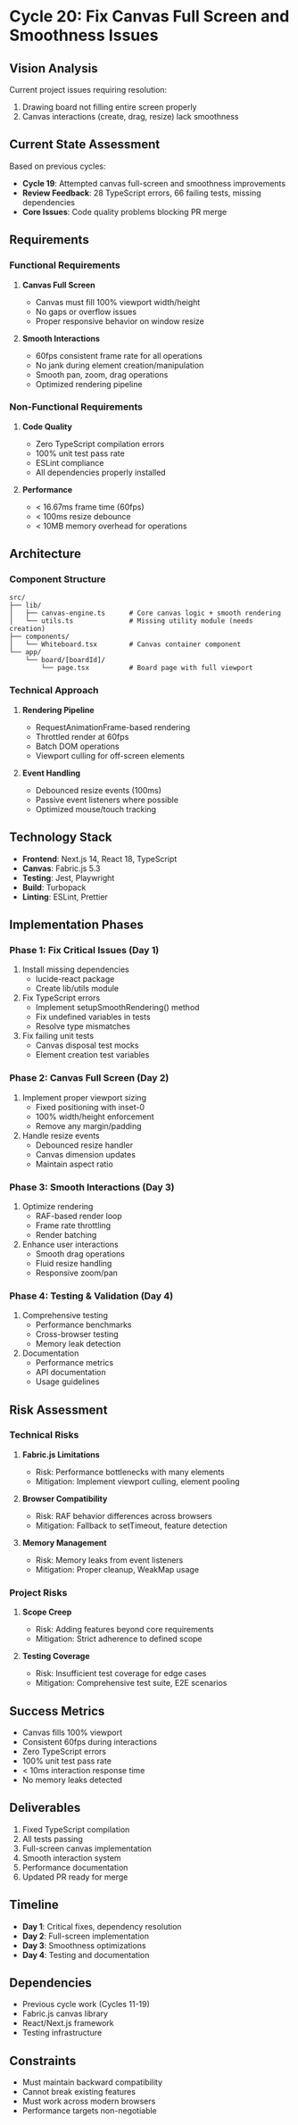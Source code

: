 # Cycle 20: Fix Canvas Full Screen and Smoothness Issues

## Vision Analysis
Current project issues requiring resolution:
1. Drawing board not filling entire screen properly
2. Canvas interactions (create, drag, resize) lack smoothness

## Current State Assessment
Based on previous cycles:
- **Cycle 19**: Attempted canvas full-screen and smoothness improvements
- **Review Feedback**: 28 TypeScript errors, 66 failing tests, missing dependencies
- **Core Issues**: Code quality problems blocking PR merge

## Requirements

### Functional Requirements
1. **Canvas Full Screen**
   - Canvas must fill 100% viewport width/height
   - No gaps or overflow issues
   - Proper responsive behavior on window resize

2. **Smooth Interactions**
   - 60fps consistent frame rate for all operations
   - No jank during element creation/manipulation
   - Smooth pan, zoom, drag operations
   - Optimized rendering pipeline

### Non-Functional Requirements
1. **Code Quality**
   - Zero TypeScript compilation errors
   - 100% unit test pass rate
   - ESLint compliance
   - All dependencies properly installed

2. **Performance**
   - < 16.67ms frame time (60fps)
   - < 100ms resize debounce
   - < 10MB memory overhead for operations

## Architecture

### Component Structure
```
src/
├── lib/
│   ├── canvas-engine.ts      # Core canvas logic + smooth rendering
│   └── utils.ts              # Missing utility module (needs creation)
├── components/
│   └── Whiteboard.tsx        # Canvas container component
└── app/
    └── board/[boardId]/
        └── page.tsx          # Board page with full viewport
```

### Technical Approach
1. **Rendering Pipeline**
   - RequestAnimationFrame-based rendering
   - Throttled render at 60fps
   - Batch DOM operations
   - Viewport culling for off-screen elements

2. **Event Handling**
   - Debounced resize events (100ms)
   - Passive event listeners where possible
   - Optimized mouse/touch tracking

## Technology Stack
- **Frontend**: Next.js 14, React 18, TypeScript
- **Canvas**: Fabric.js 5.3
- **Testing**: Jest, Playwright
- **Build**: Turbopack
- **Linting**: ESLint, Prettier

## Implementation Phases

### Phase 1: Fix Critical Issues (Day 1)
1. Install missing dependencies
   - lucide-react package
   - Create lib/utils module
2. Fix TypeScript errors
   - Implement setupSmoothRendering() method
   - Fix undefined variables in tests
   - Resolve type mismatches
3. Fix failing unit tests
   - Canvas disposal test mocks
   - Element creation test variables

### Phase 2: Canvas Full Screen (Day 2)
1. Implement proper viewport sizing
   - Fixed positioning with inset-0
   - 100% width/height enforcement
   - Remove any margin/padding
2. Handle resize events
   - Debounced resize handler
   - Canvas dimension updates
   - Maintain aspect ratio

### Phase 3: Smooth Interactions (Day 3)
1. Optimize rendering
   - RAF-based render loop
   - Frame rate throttling
   - Render batching
2. Enhance user interactions
   - Smooth drag operations
   - Fluid resize handling
   - Responsive zoom/pan

### Phase 4: Testing & Validation (Day 4)
1. Comprehensive testing
   - Performance benchmarks
   - Cross-browser testing
   - Memory leak detection
2. Documentation
   - Performance metrics
   - API documentation
   - Usage guidelines

## Risk Assessment

### Technical Risks
1. **Fabric.js Limitations**
   - Risk: Performance bottlenecks with many elements
   - Mitigation: Implement viewport culling, element pooling

2. **Browser Compatibility**
   - Risk: RAF behavior differences across browsers
   - Mitigation: Fallback to setTimeout, feature detection

3. **Memory Management**
   - Risk: Memory leaks from event listeners
   - Mitigation: Proper cleanup, WeakMap usage

### Project Risks
1. **Scope Creep**
   - Risk: Adding features beyond core requirements
   - Mitigation: Strict adherence to defined scope

2. **Testing Coverage**
   - Risk: Insufficient test coverage for edge cases
   - Mitigation: Comprehensive test suite, E2E scenarios

## Success Metrics
- Canvas fills 100% viewport
- Consistent 60fps during interactions
- Zero TypeScript errors
- 100% unit test pass rate
- < 10ms interaction response time
- No memory leaks detected

## Deliverables
1. Fixed TypeScript compilation
2. All tests passing
3. Full-screen canvas implementation
4. Smooth interaction system
5. Performance documentation
6. Updated PR ready for merge

## Timeline
- **Day 1**: Critical fixes, dependency resolution
- **Day 2**: Full-screen implementation
- **Day 3**: Smoothness optimizations
- **Day 4**: Testing and documentation

## Dependencies
- Previous cycle work (Cycles 11-19)
- Fabric.js canvas library
- React/Next.js framework
- Testing infrastructure

## Constraints
- Must maintain backward compatibility
- Cannot break existing features
- Must work across modern browsers
- Performance targets non-negotiable
